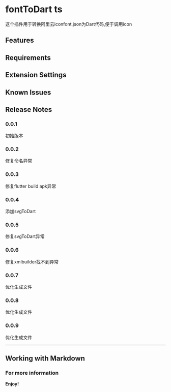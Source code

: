 # fontToDart ts

这个插件用于转换阿里云iconfont.json为Dart代码,便于调用icon

## Features


## Requirements


## Extension Settings


## Known Issues



## Release Notes


### 0.0.1

初始版本


### 0.0.2

修复命名异常
### 0.0.3

修复flutter build apk异常

### 0.0.4

添加svgToDart

### 0.0.5

修复svgToDart异常

### 0.0.6

修复xmlbuilder找不到异常

### 0.0.7

优化生成文件

### 0.0.8

优化生成文件

### 0.0.9

优化生成文件

-----------------------------------------------------------------------------------------------------------

## Working with Markdown


### For more information


**Enjoy!**
